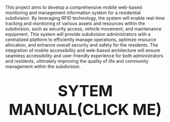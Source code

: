 This project aims to develop a comprehensive mobile web-based monitoring and management information system for a residential subdivision. By leveraging RFID technology, the system will enable real-time tracking and monitoring of various assets and resources within the subdivision, such as security access, vehicle movement, and maintenance equipment. This system will provide subdivision administrators with a centralized platform to efficiently manage operations, optimize resource allocation, and enhance overall security and safety for the residents. The integration of mobile accessibility and web-based architecture will ensure seamless accessibility and user-friendly experience for both administrators and residents, ultimately improving the quality of life and community management within the subdivision.

# <p align="center"><a href="https://docs.google.com/document/d/12B-XsdingTWaLbUTLxYNK7zspjVixEih/edit?usp=sharing&ouid=110400690871993187824&rtpof=true&sd=true](https://drive.google.com/file/d/1Dh1Lk2QJAN1TVRKf-wtI9xGGrQSd6XMd/view?usp=sharing" target="_blank" style="font-size: 48px; font-weight: bold; text-decoration: none;">SYTEM MANUAL(CLICK ME)</a></p>
